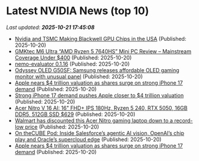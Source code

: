 # Latest NVIDIA News (top 10)
_Last updated: **2025-10-21 17:45:08**_

- [Nvidia and TSMC Making Blackwell GPU Chips in the USA](https://www.nextbigfuture.com/2025/10/nvidia-and-tsmc-making-blackwell-gpu-chips-in-the-usa.html) (Published: 2025-10-20)
- [GMKtec M6 Ultra “AMD Ryzen 5 7640HS” Mini PC Review – Mainstream Coverage Under $400](https://wccftech.com/review/gmktec-m6-ultra-amd-ryzen-5-7640hs-mini-pc-review-mainstream-coverage-under-400/) (Published: 2025-10-20)
- [nemo-evaluator 0.1.16](https://pypi.org/project/nemo-evaluator/0.1.16/) (Published: 2025-10-20)
- [Odyssey OLED G50SF: Samsung releases affordable OLED gaming monitor with unusual panel](https://www.notebookcheck.net/Odyssey-OLED-G50SF-Samsung-releases-affordable-OLED-gaming-monitor-with-unusual-panel.1142693.0.html) (Published: 2025-10-20)
- [Apple nears $4 trillion valuation as shares surge on strong iPhone 17 demand](https://economictimes.indiatimes.com/tech/technology/apple-nears-4-trillion-valuation-as-shares-surge-on-strong-iphone-17-demand/articleshow/124708406.cms) (Published: 2025-10-20)
- [Strong iPhone 17 demand pushes Apple closer to $4 trillion valuation](https://www.thehindubusinessline.com/info-tech/mobiles-tablets/strong-iphone-17-demand-pushes-apple-closer-to-4-trillion-valuation/article70185042.ece) (Published: 2025-10-20)
- [Acer Nitro V 16 AI: 16" FHD+ IPS 180Hz, Ryzen 5 240, RTX 5050, 16GB DDR5, 512GB SSD $629](https://slickdeals.net/f/18716266-acer-nitro-v-16-ai-16-fhd-ips-180hz-ryzen-5-240-rtx-5050-16gb-ddr5-512gb-ssd-629) (Published: 2025-10-20)
- [Walmart has discounted this Acer Nitro gaming laptop down to a record-low price](https://www.zdnet.com/article/walmart-has-discounted-this-acer-nitro-gaming-laptop-down-to-a-record-low-price/) (Published: 2025-10-20)
- [On theCUBE Pod: Inside Salesforce’s agentic AI vision, OpenAI’s chip play and Oracle’s supercloud edge](https://siliconangle.com/2025/10/20/salesforce-openai-agentic-ai-thecubepod/) (Published: 2025-10-20)
- [Apple nears $4 trillion valuation as shares surge on strong iPhone 17 demand](https://finance.yahoo.com/news/apple-nears-4-trillion-valuation-165949728.html) (Published: 2025-10-20)
